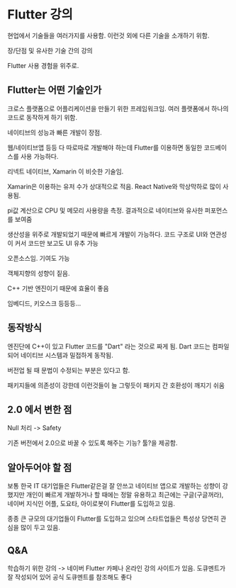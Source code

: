 # Flutter 강의

현업에서 기술들을 여러가지를 사용함. 이런것 외에 다른 기술을 소개하기 위함.

장/단점 및 유사한 기술 간의 강의

Flutter 사용 경험을 위주로.

## Flutter는 어떤 기술인가

크로스 플랫폼으로 어플리케이션을 만들기 위한 프레임워크임. 여러 플랫폼에서 하나의 코드로 동작하게 하기 위함.

네이티브의 성능과 빠른 개발이 장점.

웹/네이티브앱 등등 다 따로따로 개발해야 하는데 Flutter를 이용하면 동일한 코드베이스를 사용 가능하다.

리넥트 네이티브, Xamarin 이 비슷한 기술임.

Xamarin은 이용하는 유저 수가 상대적으로 적음. React Native와 막상막하로 많이 사용됨.

pi값 계산으로 CPU 및 메모리 사용량을 측정. 결과적으로 네이티브와 유사한 퍼포먼스를 보여줌

생산성을 위주로 개발되었기 때문에 빠르게 개발이 가능하다. 코드 구조로 UI와 연관성이 커서 코드만 보고도 UI 유추 가능

오픈소스임. 기여도 가능

객체지향의 성향이 짙음.

C++ 기반 엔진이기 때문에 효율이 좋음

임베디드, 키오스크 등등등...

## 동작방식

엔진단에 C++이 있고 Flutter 코드를 "Dart" 라는 것으로 짜게 됨. Dart 코드는 컴파일되어 네이티브 시스템과 밀접하게 동작됨.

버전업 될 때 문법이 수정되는 부분은 있다고 함.

패키지들에 의존성이 강한데 이런것들이 늘 그렇듯이 패키지 간 호환성이 깨지기 쉬움

## 	2.0 에서 변한 점

Null 처리 -> Safety

기존 버전에서 2.0으로 바꿀 수 있도록 해주는 기능? 툴?을 제공함.

## 알아두어야 할 점

보통 한국 IT 대기업들은 Flutter같은걸 잘 안쓰고 네이티브 앱으로 개발하는 성향이 강했지만 개인이 빠르게 개발하거나 할 때에는 정말 유용하고 최근에는 구글(구글꺼라), 네이버 지식인 어플, 도요타, 아이로봇이 Flutter를 도입하고 있음.

종종 큰 규모의 대기업들이 Flutter를 도입하고 있으며 스타트업들은 특성상 당연히 관심을 많이 두고 있음.

## Q&A

학습하기 위한 강의 -> 네이버 Flutter 카페나 온라인 강의 사이트가 있음. 도큐멘트가 잘 작성되어 있어 공식 도큐멘트를 참조해도 좋다